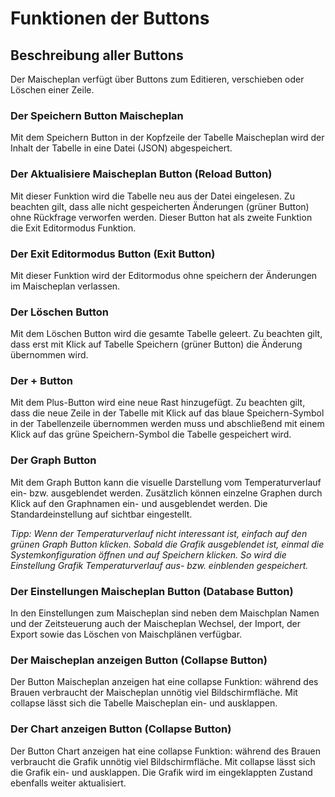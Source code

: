# Funktionen der Buttons

## Beschreibung aller Buttons

Der Maischeplan verfügt über Buttons zum Editieren, verschieben oder Löschen einer Zeile.

### Der Speichern Button Maischeplan

Mit dem Speichern Button in der Kopfzeile der Tabelle Maischeplan wird der Inhalt der Tabelle in eine Datei (JSON) abgespeichert.

### Der Aktualisiere Maischeplan Button (Reload Button)

Mit dieser Funktion wird die Tabelle neu aus der Datei eingelesen. Zu beachten gilt, dass alle nicht gespeicherten Änderungen (grüner Button) ohne Rückfrage verworfen werden. Dieser Button hat als zweite Funktion die Exit Editormodus Funktion.

### Der Exit Editormodus Button (Exit Button)

Mit dieser Funktion wird der Editormodus ohne speichern der Änderungen im Maischeplan verlassen.

### Der Löschen Button

Mit dem Löschen Button wird die gesamte Tabelle geleert. Zu beachten gilt, dass erst mit Klick auf Tabelle Speichern (grüner Button) die Änderung übernommen wird.

### Der + Button

Mit dem Plus-Button wird eine neue Rast hinzugefügt. Zu beachten gilt, dass die neue Zeile in der Tabelle mit Klick auf das blaue Speichern-Symbol in der Tabellenzeile übernommen werden muss und abschließend mit einem Klick auf das grüne Speichern-Symbol die Tabelle gespeichert wird.

### Der Graph Button

Mit dem Graph Button kann die visuelle Darstellung vom Temperaturverlauf ein- bzw. ausgeblendet werden. Zusätzlich können einzelne Graphen durch Klick auf den Graphnamen ein- und ausgeblendet werden. Die Standardeinstellung auf sichtbar eingestellt.

*Tipp: Wenn der Temperaturverlauf nicht interessant ist, einfach auf den grünen Graph Button klicken. Sobald die Grafik ausgeblendet ist, einmal die Systemkonfiguration öffnen und auf Speichern klicken. So wird die Einstellung Grafik Temperaturverlauf aus- bzw. einblenden gespeichert.*

### Der Einstellungen Maischeplan Button (Database Button)

In den Einstellungen zum Maischeplan sind neben dem Maischplan Namen und der Zeitsteuerung auch der Maischeplan Wechsel, der Import, der Export sowie das Löschen von Maischplänen verfügbar.

### Der Maischeplan anzeigen Button (Collapse Button)

Der Button Maischeplan anzeigen hat eine collapse Funktion: während des Brauen verbraucht der Maischeplan unnötig viel Bildschirmfläche. Mit collapse lässt sich die Tabelle Maischeplan ein- und ausklappen.

### Der Chart anzeigen Button (Collapse Button)

Der Button Chart anzeigen hat eine collapse Funktion: während des Brauen verbraucht die Grafik unnötig viel Bildschirmfläche. Mit collapse lässt sich die Grafik ein- und ausklappen. Die Grafik wird im eingeklappten Zustand ebenfalls weiter aktualisiert.
